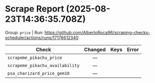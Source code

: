 # Scrape Report (2025-08-23T14:36:35.708Z)

Group: `price`  |  Run: https://github.com/AlbertoRoca96/scraping-checks-scheduler/actions/runs/17176612340

| Check | Changed | Keys | Error |
|---|:---:|:--|:--|
| `scrapeme_pikachu_price` | — |  |  |
| `scrapeme_pikachu_availability` | — |  |  |
| `psa_charizard_price_gem10` | — |  |  |
